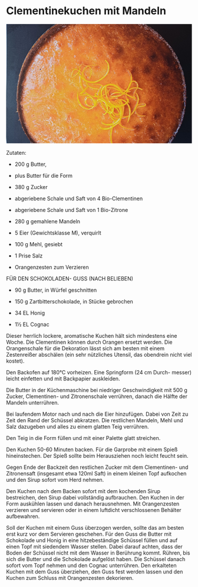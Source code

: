 # Clementinekuchen mit Mandeln

![](../_bilder/ClementinenkuchenMitMAndeln.jpg)

Zutaten:

- 200 g Butter, 

- plus Butter für die Form 

- 380 g Zucker 

- abgeriebene Schale und Saft von 4 Bio-Clementinen 

- abgeriebene Schale und Saft von 1 Bio-Zitrone 

- 280 g gemahlene Mandeln 

- 5 Eier (Gewichtsklasse M),  verquirlt  

- 100 g Mehl, gesiebt 

- 1 Prise Salz 

- Orangenzesten zum Verzieren

FÜR DEN SCHOKOLADEN- GUSS (NACH BELIEBEN)  

- 90 g Butter, in Würfel geschnitten  

- 150 g Zartbitterschokolade, in Stücke gebrochen  

- 34 EL Honig  

- 1½ EL Cognac

Dieser herrlich lockere, aromatische Kuchen hält sich mindestens eine 
Woche. Die Clementinen können durch Orangen ersetzt werden. Die 
Orangenschale für die Dekoration lässt sich am besten mit einem 
Zestenreißer abschälen (ein sehr nützliches Utensil, das obendrein nicht
 viel kostet).  

Den Backofen auf 180°C vorheizen. Eine Springform (24 cm Durch- messer) leicht einfetten und mit Backpapier auskleiden.  

Die Butter in der Küchenmaschine bei niedriger Geschwindigkeit mit 500 g 
Zucker, Clementinen- und Zitronenschale verrühren, danach die Hälfte der
Mandeln unterrühren.  

Bei laufendem Motor nach und nach die Eier hinzufügen. Dabei von Zeit zu Zeit den Rand der Schüssel abkratzen. Die restlichen Mandeln, Mehl und Salz dazugeben und alles zu einem glatten Teig verrühren.  

Den Teig in die Form füllen und mit einer Palette glatt streichen.  

Den Kuchen 50-60 Minuten backen. Für die Garprobe mit einem Spieß 
hineinstechen. Der Spieß sollte beim Herausziehen noch leicht feucht 
sein.  

Gegen Ende der Backzeit den restlichen Zucker mit dem 
Clementinen- und Zitronensaft (insgesamt etwa 120ml Saft) in einem 
kleinen Topf aufkochen und den Sirup sofort vom Herd nehmen.  

Den Kuchen nach dem Backen sofort mit dem kochenden Sirup bestreichen, den Sirup dabei vollständig aufbrauchen. Den Kuchen in der Form auskühlen 
lassen und danach herausnehmen. Mit Orangenzesten verzieren und 
servieren oder in einem luftdicht verschlossenen Behälter aufbewahren.  

Soll der Kuchen mit einem Guss überzogen werden, sollte das am besten erst 
kurz vor dem Servieren geschehen. Für den Guss die Butter mit Schokolade
 und Honig in eine hitzebeständige Schüssel füllen und auf einen Topf 
mit siedendem Wasser stellen. Dabei darauf achten, dass der Boden der 
Schüssel nicht mit dem Wasser in Berührung kommt. Rühren, bis sich die
 Butter und die Schokolade aufgelöst haben. Die Schüssel danach sofort 
vom Topf nehmen und den Cognac unterrühren. Den erkalteten Kuchen mit 
dem Guss überziehen, den Guss fest werden lassen und den Kuchen zum 
Schluss mit Orangenzesten dekorieren.
